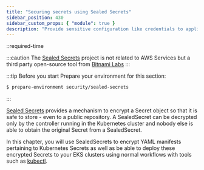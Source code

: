 ```yaml
---
title: "Securing secrets using Sealed Secrets"
sidebar_position: 430
sidebar_custom_props: { "module": true }
description: "Provide sensitive configuration like credentials to applications running on Amazon Elastic Kubernetes Service with Sealed Secrets."
---
```


::required-time

:::caution
The [Sealed Secrets](https://docs.bitnami.com/tutorials/sealed-secrets) project is not related to AWS Services but a third party open-source tool from [Bitnami Labs](https://bitnami.com/)
:::

:::tip Before you start
Prepare your environment for this section:

```bash timeout=300 wait=30
$ prepare-environment security/sealed-secrets
```

:::

[Sealed Secrets](https://github.com/bitnami-labs/sealed-secrets) provides a mechanism to encrypt a Secret object so that it is safe to store - even to a public repository. A SealedSecret can be decrypted only by the controller running in the Kubernetes cluster and nobody else is able to obtain the original Secret from a SealedSecret.

In this chapter, you will use SealedSecrets to encrypt YAML manifests pertaining to Kubernetes Secrets as well as be able to deploy these encrypted Secrets to your EKS clusters using normal workflows with tools such as [kubectl](https://kubernetes.io/docs/reference/kubectl/).
